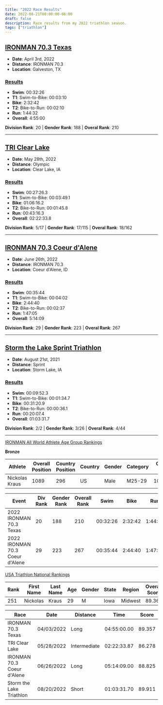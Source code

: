 ```yaml
---
title: "2022 Race Results"
date: 2022-08-21T00:00:00-06:00
draft: false
description: Race results from my 2022 triathlon season.
tags: ["triathlon"]
---
```


## [IRONMAN 70.3 Texas](https://www.ironman.com/im703-texas)
* **Date**: April 3rd, 2022
* **Distance**: IRONMAN 70.3
* **Location**: Galveston, TX

### [Results](https://www.ironman.com/im703-texas-results)
* **Swim**: 00:32:26
* **T1**: Swim-to-Bike: 00:03:10
* **Bike**: 2:32:42
* **T2**: Bike-to-Run: 00:02:10
* **Run**: 1:44:32
* **Overall**: 4:55:00

**Division Rank**: 20 | **Gender Rank**: 188 | **Overal Rank**: 210

---

## [TRI Clear Lake](https://clearlakeiowa.com/events/tri-clear-lake)
* **Date**: May 28th, 2022
* **Distance**: Olympic
* **Location**: Clear Lake, IA

### [Results](https://results.truetimeracing.com/myresults.aspx?uid=16535-947-6-376067)
* **Swim**: 00:27:26.3
* **T1**: Swim-to-Bike: 00:03:49.1
* **Bike**: 01:06:16.2
* **T2**: Bike-to-Run: 00:01:45.8
* **Run**: 00:43:16.3
* **Overall**: 02:22:33.8

**Division Rank**: 5/17 | **Gender Rank**: 17/115 | **Overal Rank**: 18/162

---

## [IRONMAN 70.3 Coeur d'Alene](https://www.ironman.com/im703-coeur-dalene)
* **Date**: June 26th, 2022
* **Distance**: IRONMAN 70.3
* **Location**: Coeur d'Alene, ID

### [Results](https://www.ironman.com/im703-coeur-dalene-results)
* **Swim**: 00:35:44
* **T1**: Swim-to-Bike: 00:04:02
* **Bike**: 2:44:40
* **T2**: Bike-to-Run: 00:02:37
* **Run**: 1:47:05
* **Overall**: 5:14:09

**Division Rank**: 29 | **Gender Rank**: 223 | **Overal Rank**: 267

---

## [Storm the Lake Sprint Triathlon](https://runsignup.com/Race/IA/StormLake/StormtheLakeTriathlon)
* **Date**: August 21st, 2021
* **Distance**: Sprint
* **Location**: Storm Lake, IA

### [Results](https://results.truetimeracing.com/myresults.aspx?uid=16535-1007-5-87090)
* **Swim**: 00:09:52.3
* **T1**: Swim-to-Bike: 00:01:34.7
* **Bike**: 00:31:20.9
* **T2**: Bike-to-Run: 00:00:36.1
* **Run**: 00:20:07.4
* **Overall**: 01:03:31.7

**Division Rank**: 2/2 | **Gender Rank**: 3/26 | **Overal Rank**: 4/44

---

[IRONMAN All World Athlete Age Group Rankings](https://www.ironman.com/all-world-athlete-agr)

**Bronze**

<div class="font-size-12px">

Athlete        | Overall Position | Country Position | Country | Gender | Category | Overall Time | Points
-------------- | ---------------- | ---------------- | ------- | ------ | -------- | ------------ | ------
Nickolas Kraus |             1089 |              296 |      US |   Male |   M25-29 |     10:09:09 |  4,741

Event                           | Div Rank | Gender Rank | Overall Rank | Swim     | Bike      | Run     | Total Time | Points
------------------------------- | -------- | ----------- | ------------ | -------- | --------- | ------- | ---------- | ------
2022 IRONMAN 70.3 Texas         |       20 |         188 |          210 | 00:32:26 |   2:32:42 | 1:44:32 |    4:55:00 |  2,576
2022 IRONMAN 70.3 Coeur d'Alene |       29 |         223 |          267 | 00:35:44 |   2:44:40 | 1:47:05 |    5:14:09 |  2,165

[USA Triathlon National Rankings](https://rankings.usatriathlon.org/Rankings/NationalRankings)

Rank | First Name | Last Name | Age | Gender | State | Region  | Overall Score
---- | ---------- | --------- | --- | ------ | ----- | ------- | -------------
 251 |   Nickolas |     Kraus |  29 |      M |  Iowa | Midwest |        89.362

Race                       | Date       | Distance     | Time        | Score
-------------------------- | ---------- | ------------ | ----------- | ------
IRONMAN 70.3 Texas         | 04/03/2022 |         Long | 04:55:00.00 | 89.357
TRI Clear Lake             | 05/28/2022 | Intermediate | 02:22:33.87 | 86.278
IRONMAN 70.3 Coeur d'Alene | 06/26/2022 |         Long | 05:14:09.00 | 88.825
Storm the Lake Triathlon   | 08/20/2022 |        Short | 01:03:31.70 | 89.911

</div>
